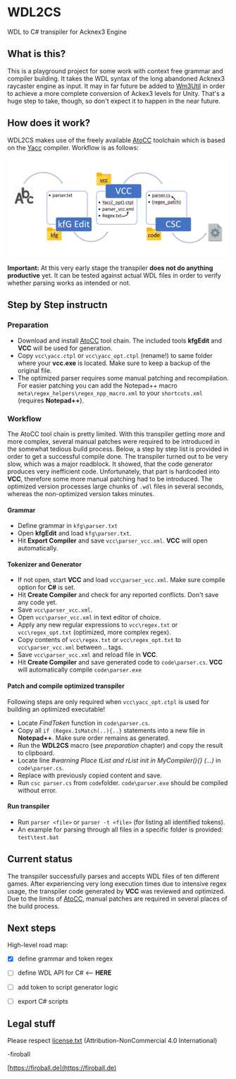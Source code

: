 # WDL2CS

WDL to C# transpiler for Acknex3 Engine

## What is this?

This is a playground project for some work with context free grammar and compiler building. It takes the WDL syntax of the long abandoned Acknex3 raycaster engine as input. It may in far future be added to [Wm3Util](https://github.com/firoball/Wm3Util) in order to achieve a more complete conversion of Ackex3 levels for Unity. That's a huge step to take, though, so don't expect it to happen in the near future.

## How does it work?

WDL2CS makes use of the freely available [AtoCC](https://atocc.de) toolchain which is based on the [Yacc](https://de.wikipedia.org/wiki/Yacc) compiler.
Workflow is as follows:

![Process](process.jpg)

__Important:__ At this very early stage the transpiler __does not do anything productive__ yet. It can be tested against actual WDL files in order to verify whether parsing works as intended or not.

## Step by Step instructn

### Preparation

* Download and install [AtoCC](https://atocc.de) tool chain. The included tools **kfgEdit** and **VCC** will be used for generation.
* Copy `vcc\yacc.ctpl` or `vcc\yacc_opt.ctpl` (rename!) to same folder where your **vcc.exe** is located. Make sure to keep a backup of the original file.
* The optimized parser requires some manual patching and recompilation. For easier patching you can add the Notepad++ macro `meta\regex_helpers\regex_npp_macro.xml` to your `shortcuts.xml` (requires **Notepad++**). 

### Workflow

The AtoCC tool chain is pretty limited. With this transpiler getting more and more complex, several manual patches were required to be introduced in the somewhat tedious build process.
Below, a step by step list is provided in order to get a successful compile done.
The transpiler turned out to be very slow, which was a major roadblock. It showed, that the code generator produces very inefficient code. Unfortunately, that part is hardcoded into **VCC**, therefore some more manual patching had to be introduced. The optimized version processes large chunks of `.wdl` files in several seconds, whereas the non-optimized version takes minutes.

#### Grammar

* Define grammar in `kfg\parser.txt`
* Open **kfgEdit** and load `kfg\parser.txt`.
* Hit **Export Compiler** and save `vcc\parser_vcc.xml`. **VCC** will open automatically.

#### Tokenizer and Generator

* If not open, start **VCC** and load `vcc\parser_vcc.xml`. Make sure compile option for **C#** is set.
* Hit **Create Compiler** and check for any reported conflicts. Don't save any code yet.
* Save `vcc\parser_vcc.xml`.
* Open `vcc\parser_vcc.xml` in text editor of choice.
* Apply any new regular expressions to `vcc\regex.txt` or `vcc\regex_opt.txt` (optimized, more complex regex).
* Copy contents of `vcc\regex.txt` or `vcc\regex_opt.txt` to `vcc\parser_vcc.xml` between _<scanner>..</scanner>_ tags.
* Save `vcc\parser_vcc.xml` and reload file in **VCC**.
* Hit **Create Compiler** and save generated code to `code\parser.cs`. **VCC** will automatically compile `code\parser.exe`

#### Patch and compile optimized transpiler

Following steps are only required when `vcc\yacc_opt.ctpl` is used for building an optimized executable!

* Locate _FindToken_ function in `code\parser.cs`.
* Copy all `if (Regex.IsMatch(..){..}` statements into a new file in **Notepad++**. Make sure order remains as generated.
* Run the **WDL2CS** macro (see _preparation_ chapter) and copy the result to clipboard.
* Locate line _#warning Place tList and rList init in MyCompiler(){} (...)_ in `code\parser.cs`.
* Replace with previously copied content and save.
* Run `csc parser.cs` from `code`folder. `code\parser.exe` should be compiled without error.

#### Run transpiler

* Run `parser <file>` or `parser -t <file>` (for listing all identified tokens).
* An example for parsing through all files in a specific folder is provided: `test\test.bat`

## Current status

The transpiler successfully parses and accepts WDL files of ten different games. After experiencing very long execution times due to intensive regex usage, the transpiler code generated by **VCC** was reviewed and optimized.
Due to the limits of [AtoCC](https://atocc.de), manual patches are required in several places of the build process.

## Next steps

High-level road map:
* [x] define grammar and token regex
* [ ] define WDL API for C# <-- __HERE__
* [ ] add token to script generator logic
* [ ] export C# scripts


## Legal stuff

Please respect [license.txt](license.txt) (Attribution-NonCommercial 4.0 International)

-firoball

[https://firoball.de](https://firoball.de)

